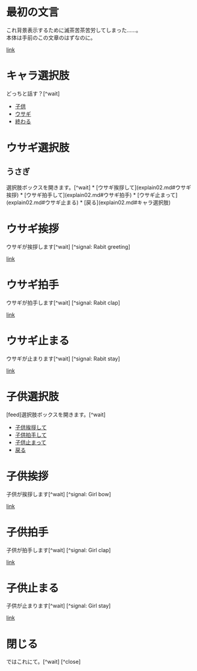 最初の文言
==========
これ背景表示するために滅茶苦茶苦労してしまった……。  
本体は手前のこの文章のはずなのに。

[link](explain02.md#キャラ選択肢)

キャラ選択肢
===========
どっちと話す？[^wait]
* [子供](explain02.md#子供選択肢)
* [ウサギ](explain02.md#ウサギ選択肢)
* [終わる](explain02.md#閉じる)

ウサギ選択肢
===========
<h2 name_area="Name Area" main_area="Main Area">うさぎ</h2>
選択肢ボックスを開きます。[^wait]
* [ウサギ挨拶して](explain02.md#ウサギ挨拶)
* [ウサギ拍手して](explain02.md#ウサギ拍手)
* [ウサギ止まって](explain02.md#ウサギ止まる)
* [戻る](explain02.md#キャラ選択肢)

ウサギ挨拶
===========
ウサギが挨拶します[^wait]
[^signal: Rabit greeting]

[link](explain02.md#ウサギ選択肢)

ウサギ拍手
===========
ウサギが拍手します[^wait]
[^signal: Rabit clap]

[link](explain02.md#ウサギ選択肢)

ウサギ止まる
===========
ウサギが止まります[^wait]
[^signal: Rabit stay]

[link](explain02.md#ウサギ選択肢)

子供選択肢
===========
[feed]選択肢ボックスを開きます。[^wait]
* [子供挨拶して](explain02.md#子供挨拶)
* [子供拍手して](explain02.md#子供拍手)
* [子供止まって](explain02.md#子供止まる)
* [戻る](explain02.md#キャラ選択肢)

子供挨拶
===========
子供が挨拶します[^wait]
[^signal: Girl bow]

[link](explain02.md#子供選択肢)

子供拍手
===========
子供が拍手します[^wait]
[^signal: Girl clap]

[link](explain02.md#子供選択肢)

子供止まる
===========
子供が止まります[^wait]
[^signal: Girl stay]

[link](explain02.md#子供選択肢)

閉じる
===========
ではこれにて。[^wait]
[^close]
